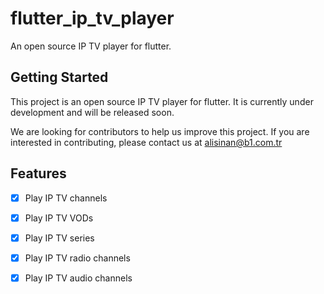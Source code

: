 # flutter_ip_tv_player

An open source IP TV player for flutter.

## Getting Started

This project is an open source IP TV player for flutter. It is currently under development and will be released soon.

We are looking for contributors to help us improve this project. If you are interested in contributing, please contact us at alisinan@b1.com.tr

## Features

- [x] Play IP TV channels
- [x] Play IP TV VODs
- [x] Play IP TV series
- [x] Play IP TV radio channels
- [x] Play IP TV audio channels


